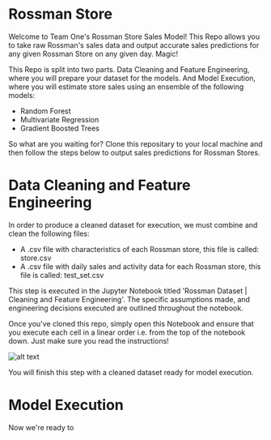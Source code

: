 # Rossman Store 

Welcome to Team One's Rossman Store Sales Model! This Repo allows you to take raw Rossman's sales data and output accurate
sales predictions for any given Rossman Store on any given day. Magic!

This Repo is split into two parts. Data Cleaning and Feature Engineering, where you will prepare your dataset for the 
models. And Model Execution, where you will estimate store sales using an ensemble of the following models:

* Random Forest
* Multivariate Regression
* Gradient Boosted Trees

So what are you waiting for? Clone this repositary to your local machine and then follow the steps below to output
sales predictions for Rossman Stores.


# Data Cleaning and Feature Engineering

In order to produce a cleaned dataset for execution, we must combine and clean the following files:

* A .csv file with characteristics of each Rossman store, this file is called: store.csv
* A .csv file with daily sales and activity data for each Rossman store, this file is called: test_set.csv

This step is executed in the Jupyter Notebook titled 'Rossman Dataset | Cleaning and Feature Engineering'. The specific
assumptions made, and engineering decisions executed are outlined throughout the notebook.

Once you've cloned this repo, simply open this Notebook and ensure that you execute each cell 
in a linear order i.e. from the top of the notebook down. Just make sure you read the instructions!

![alt text](https://www.google.com/imgres?imgurl=https%3A%2F%2Fi.chzbgr.com%2Ffull%2F8396877568%2FhDEBA606B%2F&imgrefurl=https%3A%2F%2Fcheezburger.com%2F8396877568&docid=FU0RHtmSTKGQYM&tbnid=z3XM6yDILE8OGM%3A&vet=10ahUKEwjxpbHsvrbjAhVDRxUIHVhqCYsQMwhUKBIwEg..i&w=376&h=304&safe=off&bih=825&biw=1440&q=%20read%20the%20instructions%20meme&ved=0ahUKEwjxpbHsvrbjAhVDRxUIHVhqCYsQMwhUKBIwEg&iact=mrc&uact=8)

You will finish this step with a cleaned dataset ready for model execution.


# Model Execution

Now we're ready to 
